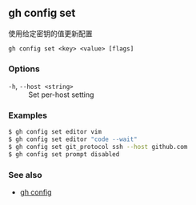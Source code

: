 ## gh config set

使用给定密钥的值更新配置

```
gh config set <key> <value> [flags]
```

### Options

<dl class="flags">
	<dt><code>-h</code>, <code>--host &lt;string&gt;</code></dt>
	<dd>Set per-host setting</dd>
</dl>

### Examples

```bash
$ gh config set editor vim
$ gh config set editor "code --wait"
$ gh config set git_protocol ssh --host github.com
$ gh config set prompt disabled
```

### See also

- [gh config](./gh_config.zh.md)
